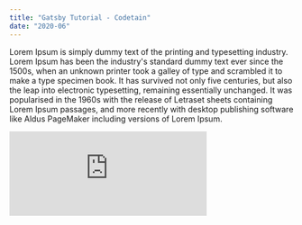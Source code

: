 ```yaml
---
title: "Gatsby Tutorial - Codetain"
date: "2020-06"
---
```

Lorem Ipsum is simply dummy text of the printing and typesetting industry. Lorem Ipsum has been the industry's standard dummy text ever
since the 1500s, when an unknown printer took a galley of type and scrambled it to make a type specimen book. It has survived not only
five centuries, but also the leap into electronic typesetting, remaining essentially unchanged. It was popularised in the 1960s with the release
of Letraset sheets containing Lorem Ipsum passages, and more recently with desktop publishing software like Aldus PageMaker including versions
of Lorem Ipsum.

<iframe width="350" height="150" src="https://www.youtube.com/embed/4n0xNbfJLR8" frameborder="0" allowfullscreen></iframe>